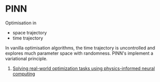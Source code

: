 # PINN

Optimisation in
- space trajectory
- time trajectory

In vanilla optimisation algorithms, the time trajectory is uncontrolled and explores much parameter space with randomness. PINN's implement a variational principle.

1. [Solving real-world optimization tasks using physics-informed neural computing](https://doi.org/10.1038/s41598-023-49977-3)
